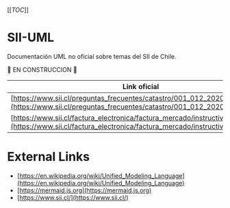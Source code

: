 [[_TOC_]]


# SII-UML

Documentación UML no oficial sobre temas del SII de Chile.

🚧 EN CONSTRUCCION 🚧


| Link oficial | Diagramas |
| --- | --- |
| [https://www.sii.cl/preguntas_frecuentes/catastro/001_012_2020.htm](https://www.sii.cl/preguntas_frecuentes/catastro/001_012_2020.htm) | [CAFs.md](CAFs.md) |
| [https://www.sii.cl/factura_electronica/factura_mercado/instructivo_emision.pdf](https://www.sii.cl/factura_electronica/factura_mercado/instructivo_emision.pdf) | [instructivo_técnico_factura_electrónica.md](instructivo_técnico_factura_electrónica.md) |




# External Links

* [https://en.wikipedia.org/wiki/Unified_Modeling_Language](https://en.wikipedia.org/wiki/Unified_Modeling_Language)
* [https://mermaid.js.org](https://mermaid.js.org)
* [https://www.sii.cl/](https://www.sii.cl/)


